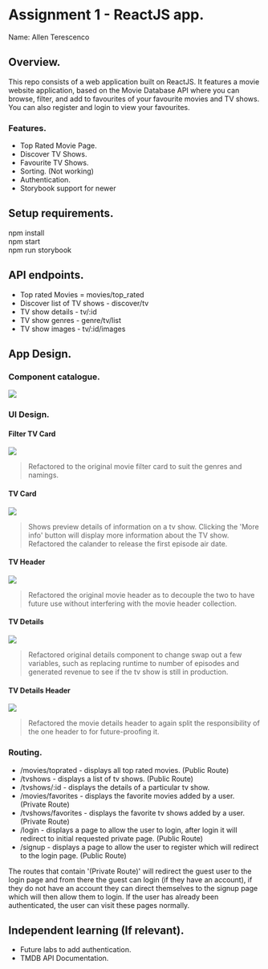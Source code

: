# Assignment 1 - ReactJS app.

Name: Allen Terescenco


## Overview.

This repo consists of a web application built on ReactJS. It features a movie website application, based on the Movie Database API where you can browse, filter, and add to favourites of your favourite movies and TV shows. You can also register and login to view your favourites.


### Features.
 
+ Top Rated Movie Page.
+ Discover TV Shows.
+ Favourite TV Shows.
+ Sorting. (Not working)
+ Authentication.
+ Storybook support for newer


## Setup requirements.

npm install  
npm start  
npm run storybook  


## API endpoints.

+ Top rated Movies = movies/top_rated
+ Discover list of TV shows - discover/tv
+ TV show details - tv/:id
+ TV show genres - genre/tv/list
+ TV show images - tv/:id/images


## App Design.

### Component catalogue.

![](./images/storybook.png)


### UI Design.

#### Filter TV Card
![ ](./images/tvfiltercard.png)
>Refactored to the original movie filter card to suit the genres and namings.

#### TV Card
![ ](./images/tvcard.png)
>Shows preview details of information on a tv show. Clicking the 'More info' button will display more information about the TV show. Refactored the calander to release the first episode air date.

#### TV Header
![ ](./images/tvheader.png)
>Refactored the original movie header as to decouple the two to have future use without interfering with the movie header collection.

#### TV Details
![ ](./images/tvDetails.png)
>Refactored original details component to change swap out a few variables, such as replacing runtime to number of episodes and generated revenue to see if the tv show is still in production.

#### TV Details Header
![ ](./images/tvDetailsHeader.png)
>Refactored the movie details header to again split the responsibility of the one header to for future-proofing it.


### Routing.

+ /movies/toprated - displays all top rated movies. (Public Route)
+ /tvshows - displays a list of tv shows. (Public Route)
+ /tvshows/:id - displays the details of a particular tv show.
+ /movies/favorites - displays the favorite movies added by a user. (Private Route)
+ /tvshows/favorites - displays the favorite tv shows added by a user. (Private Route)
+ /login - displays a page to allow the user to login, after login it will redirect to initial requested private page. (Public Route)
+ /signup - displays a page to allow the user to register which will redirect to the login page. (Public Route)

The routes that contain '(Private Route)' will redirect the guest user to the login page and from there the guest can login (if they have an account), if they do not have an account they can direct themselves to the signup page which will then allow them to login.
If the user has already been authenticated, the user can visit these pages normally.


## Independent learning (If relevant).

+ Future labs to add authentication.
+ TMDB API Documentation.
